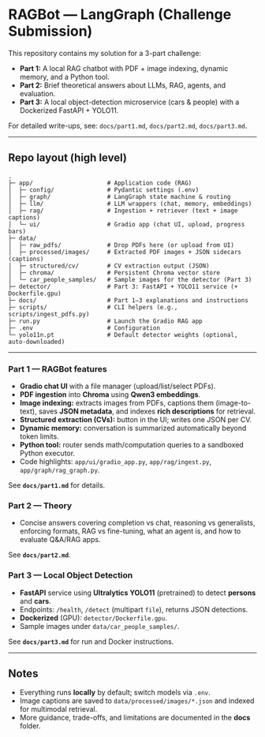 # RAGBot — LangGraph (Challenge Submission)

This repository contains my solution for a 3-part challenge:

* **Part 1:** A local RAG chatbot with PDF + image indexing, dynamic memory, and a Python tool.
* **Part 2:** Brief theoretical answers about LLMs, RAG, agents, and evaluation.
* **Part 3:** A local object-detection microservice (cars & people) with a Dockerized FastAPI + YOLO11.

For detailed write-ups, see:
`docs/part1.md`, `docs/part2.md`, `docs/part3.md`.

---

## Repo layout (high level)

```
.
├─ app/                     # Application code (RAG)
│  ├─ config/               # Pydantic settings (.env)
│  ├─ graph/                # LangGraph state machine & routing
│  ├─ llm/                  # LLM wrappers (chat, memory, embeddings)
│  ├─ rag/                  # Ingestion + retriever (text + image captions)
│  └─ ui/                   # Gradio app (chat UI, upload, progress bars)
├─ data/
│  ├─ raw_pdfs/             # Drop PDFs here (or upload from UI)
│  ├─ processed/images/     # Extracted PDF images + JSON sidecars (captions)
│  ├─ structured/cv/        # CV extraction output (JSON)
│  ├─ chroma/               # Persistent Chroma vector store
│  └─ car_people_samples/   # Sample images for the detector (Part 3)
├─ detector/                # Part 3: FastAPI + YOLO11 service (+ Dockerfile.gpu)
├─ docs/                    # Part 1–3 explanations and instructions
├─ scripts/                 # CLI helpers (e.g., scripts/ingest_pdfs.py)
├─ run.py                   # Launch the Gradio RAG app
├─ .env                     # Configuration
└─ yolo11n.pt               # Default detector weights (optional, auto-downloaded)
```

---

### Part 1 — RAGBot features

* **Gradio chat UI** with a file manager (upload/list/select PDFs).
* **PDF ingestion** into **Chroma** using **Qwen3 embeddings**.
* **Image indexing:** extracts images from PDFs, captions them (image-to-text), saves **JSON metadata**, and indexes **rich descriptions** for retrieval.
* **Structured extraction (CVs):** button in the UI; writes one JSON per CV.
* **Dynamic memory:** conversation is summarized automatically beyond token limits.
* **Python tool:** router sends math/computation queries to a sandboxed Python executor.
* Code highlights: `app/ui/gradio_app.py`, `app/rag/ingest.py`, `app/graph/rag_graph.py`.

See **`docs/part1.md`** for details.

### Part 2 — Theory

* Concise answers covering completion vs chat, reasoning vs generalists, enforcing formats, RAG vs fine-tuning, what an agent is, and how to evaluate Q\&A/RAG apps.

See **`docs/part2.md`**.

### Part 3 — Local Object Detection

* **FastAPI** service using **Ultralytics YOLO11** (pretrained) to detect **persons** and **cars**.
* Endpoints: `/health`, `/detect` (multipart `file`), returns JSON detections.
* **Dockerized** (GPU): `detector/Dockerfile.gpu`.
* Sample images under `data/car_people_samples/`.

See **`docs/part3.md`** for run and Docker instructions.

---

## Notes

* Everything runs **locally** by default; switch models via `.env`.
* Image captions are saved to `data/processed/images/*.json` and indexed for multimodal retrieval.
* More guidance, trade-offs, and limitations are documented in the **docs** folder.
